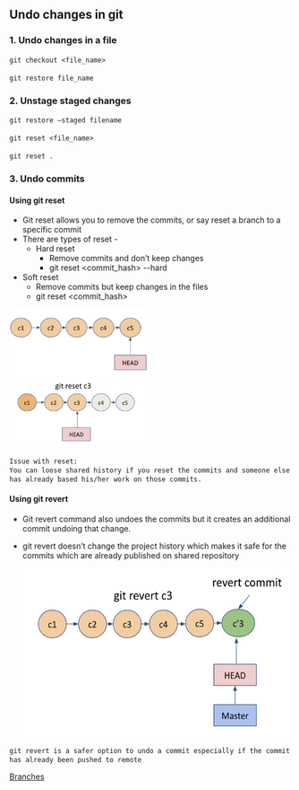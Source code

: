 ## Undo changes in git

### 1. Undo changes in a file

```shell
git checkout <file_name>

git restore file_name
```

### 2. Unstage staged changes

```shell
git restore –staged filename

git reset <file_name>

git reset .

```

### 3. Undo commits

#### Using git reset

- Git reset allows you to remove the commits, or say reset a branch to a specific commit
- There are types of reset -
  - Hard reset
    - Remove commits and don’t keep changes
    - git reset <commit_hash> --hard
- Soft reset
  - Remove commits but keep changes in the files
  - git reset <commit_hash>

<img src="../images/reset-commit-1.png" width="50%" height="50%" />
<img src="../images/reset-commit-2.png" width="50%" height="50%" />

```
Issue with reset:
You can loose shared history if you reset the commits and someone else has already based his/her work on those commits.
```

#### Using git revert

- Git revert command also undoes the commits but it creates an additional commit undoing that change.
- git revert doesn’t change the project history which makes it safe for the commits which are already published on shared repository

  <img src="../images/undo-commits-2.png" width="500" height="300" />

```
git revert is a safer option to undo a commit especially if the commit has already been pushed to remote
```

[Branches](../docs/branches.md)
